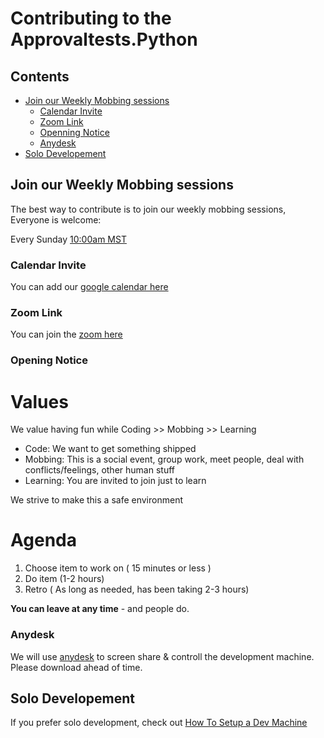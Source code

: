 # Contributing to the Approvaltests.Python

<!-- toc -->
## Contents

  * [Join our Weekly Mobbing sessions](#join-our-weekly-mobbing-sessions)
    * [Calendar Invite](#calendar-invite)
    * [Zoom Link](#zoom-link)
    * [Openning Notice](#openning-notice)
    * [Anydesk](#anydesk)
  * [Solo Developement](#solo-developement)<!-- endToc -->

## Join our Weekly Mobbing sessions

The best way to contribute is to join our weekly mobbing sessions,  
Everyone is welcome:

Every Sunday [10:00am MST](https://www.timeanddate.com/worldclock/fixedtime.html?msg=Python+Mob&iso=20220508T10&p1=75&ah=1&am=30)

### Calendar Invite

You can add our [google calendar here](https://calendar.google.com/calendar/u/0?cid=cHBnZ2wycWI3bGttOWlwbWI3aTIyMDI0dDhAZ3JvdXAuY2FsZW5kYXIuZ29vZ2xlLmNvbQ)


### Zoom Link

You can join the [zoom here](https://us02web.zoom.us/j/89022110958?pwd=RDBTNDQrblNoc2FMTTdOc01QNVYwdz09)

### Opening Notice

# Values <!-- include: opening_notice.md -->

  We value having fun while
  Coding >> Mobbing >> Learning 
  
  * Code: We want to get something shipped 
  * Mobbing: This is a social event, group work, meet people, deal with conflicts/feelings, other human stuff
  * Learning: You are invited to join just to learn

  We strive to make this a safe environment

# Agenda

  1. Choose item to work on (  15 minutes or less )
  2. Do item (1-2 hours)
  3. Retro ( As long as needed, has been taking 2-3 hours)

**You can leave at any time** - and people do.


 <!-- endInclude -->

### Anydesk

We will use [anydesk](https://anydesk.com/en) to screen share & controll the development machine. Please download ahead of time.

## Solo Developement
If you prefer solo development, check out [How To Setup a Dev Machine](./how_to/setting_up_a_dev_machine.md)

